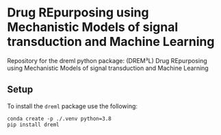 # Drug REpurposing using Mechanistic Models of signal transduction and Machine Learning

Repository for the dreml python package: (DREM³L) Drug REpurposing using Mechanistic Models of signal transduction and Machine Learning 

## Setup

To install the `dreml` package use the following:

```
conda create -p ./.venv python=3.8
pip install dreml
```

